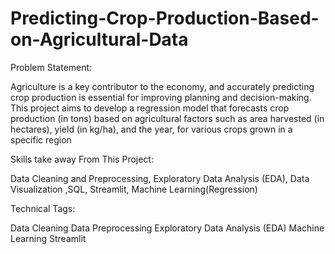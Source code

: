 # Predicting-Crop-Production-Based-on-Agricultural-Data

Problem Statement:

Agriculture is a key contributor to the economy, and accurately predicting crop production is essential for improving planning and decision-making. This project aims to develop a regression model that forecasts crop production (in tons) based on agricultural factors such as area harvested (in hectares), yield (in kg/ha), and the year, for various crops grown in a specific region

Skills take away From This Project:

Data Cleaning and Preprocessing, Exploratory Data Analysis (EDA), Data Visualization ,SQL, Streamlit, Machine Learning(Regression)

Technical Tags:

Data Cleaning
Data Preprocessing
Exploratory Data Analysis (EDA)
Machine Learning
Streamlit
